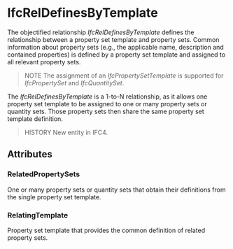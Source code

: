 # IfcRelDefinesByTemplate

The objectified relationship _IfcRelDefinesByTemplate_ defines the relationship between a property set template and property sets. Common information about property sets (e.g., the applicable name, description and contained properties) is defined by a property set template and assigned to all relevant property sets.
<!-- end of short definition -->

> NOTE The assignment of an _IfcPropertySetTemplate_ is supported for _IfcPropertySet_ and _IfcQuantitySet_.

The _IfcRelDefinesByTemplate_ is a 1-to-N relationship, as it allows one property set template to be assigned to one or many property sets or quantity sets. Those property sets then share the same property set template definition.

> HISTORY New entity in IFC4.

## Attributes

### RelatedPropertySets
One or many property sets or quantity sets that obtain their definitions from the single property set template.

### RelatingTemplate
Property set template that provides the common definition of related property sets.
